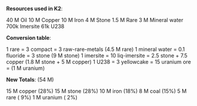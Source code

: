 **Resources used in K2**:

40   M Oil
10   M Copper
10   M Iron
 4   M Stone
 1.5 M Rare
 3   M Mineral water
  700k Imersite
   61k U238

**Conversion table**:

1 rare = 3 compact = 3 raw-rare-metals (4.5 M rare)
1 mineral water = 0.1 fluoride = 3 stone (9 M stone)
1 imersite = 10 liq-imersite = 2.5 stone + 7.5 copper (1.8 M stone + 5 M copper)
1 U238 = 3 yellowcake = 15 uranium ore = (1 M uranium)

**New Totals**: (54 M)

15 M copper        (28%)
15 M stone         (28%)
10 M iron          (18%)
 8 M coal          (15%)
 5 M rare          ( 9%)
 1 M uranium       ( 2%)
